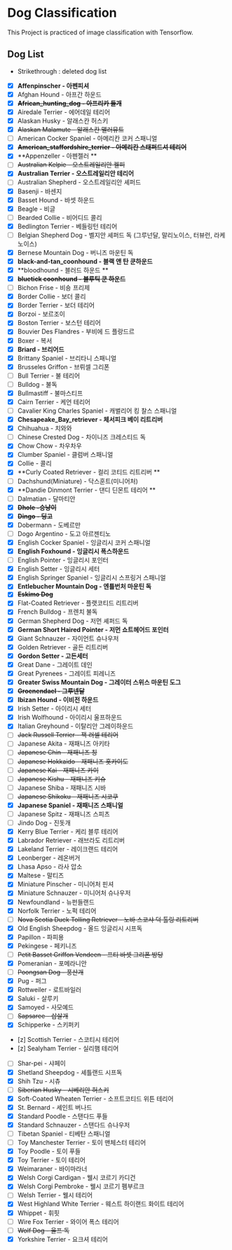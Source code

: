 # Dog Classification

This Project is practiced of image classification with Tensorflow.

## Dog List

- Strikethrough : deleted dog list

- [x] **Affenpinscher - 아펜피셔**
- [x] Afghan Hound - 아프간 하운드
- [x] ~~**African_hunting_dog - 아프리카 들개**~~
- [x] Airedale Terrier - 에어데일 테리어
- [x] Alaskan Husky - 알래스칸 허스키
- [x] ~~Alaskan Malamute - 알래스칸 맬러뮤트~~
- [ ] American Cocker Spaniel - 아메리칸 코커 스패니얼
- [x] ~~**American_staffordshire_terrier - 아메리칸 스태퍼드셔 테리어**~~
- [x] **Appenzeller - 아펜젤러 **
- [ ] ~~Australian Kelpie - 오스트레일리안 켈피~~
- [x] **Australian Terrier - 오스트레일리안 테리어**
- [ ] Australian Shepherd - 오스트레일리안 셰퍼드
- [x] Basenji - 바센지
- [x] Basset Hound - 바셋 하운드
- [x] Beagle - 비글
- [ ] Bearded Collie - 비어디드 콜리
- [x] Bedlington Terrier - 베들링턴 테리어
- [ ] Belgian Shepherd Dog - 벨지안 셰퍼드 독 (그루넌달, 말리노이스, 터뷰런, 라케노이스)
- [x] Bernese Mountain Dog - 버니즈 마운틴 독
- [x] **black-and-tan_coonhound - 블랙 앤 탄 쿤하운드**
- [x] **bloodhound - 블러드 하운드 **
- [x] ~~**bluetick coonhound - 블루틱 쿤 하운드**~~
- [ ] Bichon Frise - 비숑 프리제
- [x] Border Collie - 보더 콜리
- [x] Border Terrier - 보더 테리어
- [x] Borzoi - 보르조이
- [x] Boston Terrier - 보스턴 테리어
- [x] Bouvier Des Flandres - 부비에 드 플랑드르
- [x] Boxer - 복서
- [x] **Briard - 브리어드**
- [x] Brittany Spaniel - 브리타니 스패니얼
- [x] Brusseles Griffon - 브뤼셀 그리폰
- [ ] Bull Terrier - 불 테리어
- [ ] Bulldog - 불독
- [x] Bullmastiff - 불마스티프
- [x] Cairn Terrier - 케언 테리어
- [ ] Cavalier King Charles Spaniel - 캐벌리어 킹 찰스 스패니얼
- [x] **Chesapeake_Bay_retriever - 체서피크 베이 리트리버**
- [x] Chihuahua - 치와와
- [ ] Chinese Crested Dog - 차이니즈 크레스티드 독
- [x] Chow Chow - 차우차우
- [x] Clumber Spaniel - 클럼버 스패니얼
- [x] Collie - 콜리
- [x] **Curly Coated Retriever - 컬리 코티드 리트리버 **
- [ ] Dachshund(Miniature) - 닥스훈트(미니어처)
- [x] **Dandie Dinmont Terrier - 댄디 딘몬트 테리어 **
- [ ] Dalmatian - 달마티안
- [x] ~~**Dhole -승냥이**~~
- [x] ~~**Dingo - 딩고**~~
- [x] Dobermann - 도베르만
- [ ] Dogo Argentino - 도고 아르젠티노
- [x] English Cocker Spaniel - 잉글리시 코커 스패니얼
- [x] **English Foxhound - 잉글리시 폭스하운드**
- [ ] English Pointer - 잉글리시 포인터
- [x] English Setter - 잉글리시 세터
- [x] English Springer Spaniel - 잉글리시 스프링거 스패니얼
- [x] **Entlebucher Mountain Dog - 엔틀번처 마운틴 독**
- [x] ~~**Eskimo Dog**~~
- [x] Flat-Coated Retriever - 플랫코티드 리트리버
- [x] French Bulldog - 프렌치 불독
- [x] German Shepherd Dog - 저먼 셰퍼드 독
- [x] **German Short Haired Pointer - 저먼 쇼트헤어드 포인터**
- [x] Giant Schnauzer - 자이언트 슈나우저
- [x] Golden Retriever - 골든 리트리버
- [x] **Gordon Setter - 고든세터**
- [x] Great Dane - 그레이트 데인
- [x] Great Pyrenees - 그레이트 피레니즈
- [x] **Greater Swiss Mountain Dog - 그레이터 스위스 마운틴 도그**
- [x] ~~**Groenendael - 그루넨달**~~
- [x] **Ibizan Hound - 이비전 하운드**
- [x] Irish Setter - 아이리시 세터
- [x] Irish Wolfhound - 아이리시 울프하운드
- [x] Italian Greyhound - 이탈리안 그레이하운드
- [ ] ~~Jack Russell Terrier - 잭 러셀 테리어~~
- [ ] Japanese Akita - 재패니즈 아키타
- [ ] ~~Japanese Chin - 재패니즈 칭~~
- [ ] ~~Japanese Hokkaido - 재패니즈 홋카이도~~
- [ ] ~~Japanese Kai - 재패니즈 카이~~
- [ ] ~~Japanese Kishu - 재패니즈 키슈~~
- [ ] Japanese Shiba - 재패니즈 시바
- [ ] ~~Japanese Shikoku - 재패니즈 시코쿠~~
- [x] **Japanese Spaniel - 재패니즈 스패니얼**
- [ ] Japanese Spitz - 재패니즈 스피츠
- [ ] Jindo Dog - 진돗개
- [x] Kerry Blue Terrier - 케리 블루 테리어
- [x] Labrador Retriever - 래브라도 리트리버
- [x] Lakeland Terrier - 레이크랜드 테리어
- [x] Leonberger - 레온버거
- [x] Lhasa Apso - 라사 압소
- [x] Maltese - 말티즈
- [x] Miniature Pinscher - 미니어처 핀셔
- [x] Miniature Schnauzer - 미니어처 슈나우저
- [x] Newfoundland - 뉴펀들랜드
- [x] Norfolk Terrier - 노퍽 테리어
- [ ] ~~Nova Scotia Duck Tolling Retriever - 노바 스코샤 덕 톨링 리트리버~~
- [x] Old English Sheepdog - 올드 잉글리시 시프독
- [x] Papillon - 파피용
- [x] Pekingese - 페키니즈
- [ ] ~~Petit Basset Griffon Vendeen - 프티 바셋 그리폰 방당~~
- [x] Pomeranian - 포메라니안
- [ ] ~~Poongsan Dog - 풍산개~~
- [x] Pug - 퍼그
- [x] Rottweiler - 로트바일러
- [x] Saluki - 살루키
- [x] Samoyed - 사모예드
- [ ] ~~Sapsaree - 삽살개~~
- [x] Schipperke - 스키퍼키
- [z] Scottish Terrier - 스코티시 테리어
- [z] Sealyham Terrier - 실리햄 테리어
- [ ] Shar-pei - 샤페이
- [x] Shetland Sheepdog - 셰틀랜드 시프독
- [x] Shih Tzu - 시츄
- [ ] ~~Siberian Husky - 시베리안 허스키~~
- [x] Soft-Coated Wheaten Terrier - 소프트코티드 위튼 테리어
- [x] St. Bernard - 세인트 버나드
- [x] Standard Poodle - 스탠다드 푸들
- [x] Standard Schnauzer - 스탠다드 슈나우저
- [ ] Tibetan Spaniel - 티베탄 스패니얼
- [ ] Toy Manchester Terrier - 토이 맨체스터 테리어
- [x] Toy Poodle - 토이 푸들
- [x] Toy Terrier - 토이 테리어
- [x] Weimaraner - 바이마라너
- [x] Welsh Corgi Cardigan - 웰시 코르기 카디건
- [x] Welsh Corgi Pembroke - 웰시 코르기 펨부르크
- [ ] Welsh Terrier - 웰시 테리어
- [x] West Highland White Terrier - 웨스트 하이랜드 화이트 테리어
- [x] Whippet - 휘핏
- [ ] Wire Fox Terrier - 와이어 폭스 테리어
- [ ] ~~Wolf Dog - 울프 독~~
- [x] Yorkshire Terrier - 요크셔 테리어
